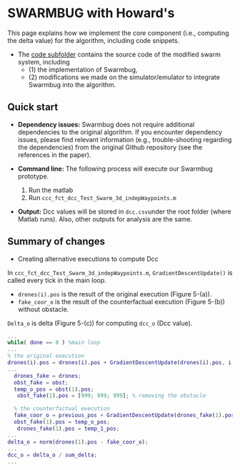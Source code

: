 # SWARMBUG with Howard's

This page explains how we implement the core component (i.e., computing the delta value) for the algorithm, including code snippets.

- The [code subfolder](./code) contains the source code of the modified swarm system, including
  - (1) the implementation of Swarmbug,
  - (2) modifications we made on the simulator/emulator to integrate Swarmbug into the algorithm.

## Quick start

- **Dependency issues:** Swarmbug does not require additional dependencies to the original algorithm. If you encounter dependency issues, please find relevant information (e.g., trouble-shooting regarding the dependencies) from the original Github repository (see the references in the paper).
- **Command line:** The following process will execute our Swarmbug prototype.

  1. Run the matlab
  2. Run `ccc_fct_dcc_Test_Swarm_3d_indepWaypoints.m`

- **Output:** Dcc values will be stored in `dcc.csv`under the root folder (where Matlab runs). Also, other outputs for analysis are the same.

## Summary of changes

- Creating alternative executions to compute Dcc

In `ccc_fct_dcc_Test_Swarm_3d_indepWaypoints.m`, `GradientDescentUpdate()` is called every tick in the main loop.

- `drones(i).pos` is the result of the original execution (Figure 5-(a)).
- `fake_coor_o` is the result of the counterfactual execution (Figure 5-(b)) without obstacle.

`Delta_o` is delta (Figure 5-(c)) for computing `dcc_o` (Dcc value).

```matlab
...
while( done == 0 ) %main loop
...
% the original execution
drones(i).pos = drones(i).pos + GradientDescentUpdate(drones(i).pos, i, drones, obst, pt );
...
  drones_fake = drones;
  obst_fake = obst;
  temp_o_pos = obst(1).pos;
   obst_fake(1).pos = [999; 999; 999]; % removing the obstacle

  % the counterfactual execution
  fake_coor_o = previous_pos + GradientDescentUpdate(drones_fake(1).pos, 1, drones_fake, obst_fake, pt_1);
  obst_fake(1).pos = temp_o_pos;
   drones_fake(1).pos = temp_1_pos;
...
delta_o = norm(drones(1).pos - fake_coor_o);
...
dcc_o = delta_o / sum_delta;
...

```
